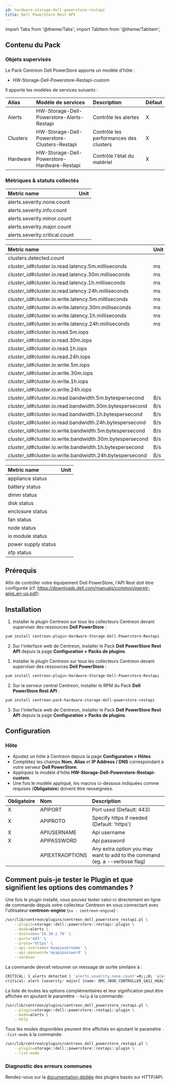 ```yaml
---
id: hardware-storage-dell-powerstore-restapi
title: Dell PowerStore Rest API
---
```

import Tabs from '@theme/Tabs';
import TabItem from '@theme/TabItem';

## Contenu du Pack

### Objets supervisés

Le Pack Centreon Dell PowerStore apporte un modèle d'hôte :
* HW-Storage-Dell-Powerstore-Restapi-custom

Il apporte les modèles de services suivants :

| Alias    | Modèle de services                          | Description                            | Défaut  |
|:---------|:--------------------------------------------|:---------------------------------------|:--------|
| Alerts   | HW-Storage-Dell-Powerstore-Alerts-Restapi   | Contrôle les alertes                   | X       |
| Clusters | HW-Storage-Dell-Powerstore-Clusters-Restapi | Contrôle les performances des clusters | X       |
| Hardware | HW-Storage-Dell-Powerstore-Hardware-Restapi | Contrôle l'état du matériel            | X       |

### Métriques & statuts collectés

<Tabs groupId="sync">
<TabItem value="Alerts" label="Alerts">

| Metric name                    | Unit  |
| :----------------------------- | :---- |
| alerts.severity.none.count     |       |
| alerts.severity.info.count     |       |
| alerts.severity.minor.count    |       |
| alerts.severity.major.count    |       |
| alerts.severity.critical.count |       |

</TabItem>
<TabItem value="Clusters" label="Clusters">

| Metric name                                                | Unit  |
| :--------------------------------------------------------- | :---- |
| clusters.detected.count                                    |       |
| *cluster_id*#cluster.io.read.latency.5m.milliseconds       | ms    |
| *cluster_id*#cluster.io.read.latency.30m.milliseconds      | ms    |
| *cluster_id*#cluster.io.read.latency.1h.milliseconds       | ms    |
| *cluster_id*#cluster.io.read.latency.24h.milliseconds      | ms    |
| *cluster_id*#cluster.io.write.latency.5m.milliseconds      | ms    |
| *cluster_id*#cluster.io.write.latency.30m.milliseconds     | ms    |
| *cluster_id*#cluster.io.write.latency.1h.milliseconds      | ms    |
| *cluster_id*#cluster.io.write.latency.24h.milliseconds     | ms    |
| *cluster_id*#cluster.io.read.5m.iops                       |       |
| *cluster_id*#cluster.io.read.30m.iops                      |       |
| *cluster_id*#cluster.io.read.1h.iops                       |       |
| *cluster_id*#cluster.io.read.24h.iops                      |       |
| *cluster_id*#cluster.io.write.5m.iops                      |       |
| *cluster_id*#cluster.io.write.30m.iops                     |       |
| *cluster_id*#cluster.io.write.1h.iops                      |       |
| *cluster_id*#cluster.io.write.24h.iops                     |       |
| *cluster_id*#cluster.io.read.bandwidth.5m.bytespersecond   | B/s   |
| *cluster_id*#cluster.io.read.bandwidth.30m.bytespersecond  | B/s   |
| *cluster_id*#cluster.io.read.bandwidth.1h.bytespersecond   | B/s   |
| *cluster_id*#cluster.io.read.bandwidth.24h.bytespersecond  | B/s   |
| *cluster_id*#cluster.io.write.bandwidth.5m.bytespersecond  | B/s   |
| *cluster_id*#cluster.io.write.bandwidth.30m.bytespersecond | B/s   |
| *cluster_id*#cluster.io.write.bandwidth.1h.bytespersecond  | B/s   |
| *cluster_id*#cluster.io.write.bandwidth.24h.bytespersecond | B/s   |

</TabItem>
<TabItem value="Hardware" label="Hardware">

| Metric name         | Unit  |
| :------------------ | :---- |
| appliance status    |       |
| battery status      |       |
| dimm status         |       |
| disk status         |       |
| enclosure status    |       |
| fan status          |       |
| node status         |       |
| io module status    |       |
| power supply status |       |
| sfp status          |       |

</TabItem>
</Tabs>

## Prérequis

Afin de contrôler votre équipement Dell PowerStore, l'API Rest doit être configurée (cf: https://downloads.dell.com/manuals/common/pwrstr-apig_en-us.pdf).

## Installation

<Tabs groupId="sync">
<TabItem value="Online License" label="Online License">

1. Installer le plugin Centreon sur tous les collecteurs Centreon devant superviser des ressources **Dell PowerStore** :

```bash
yum install centreon-plugin-Hardware-Storage-Dell-Powerstore-Restapi
```

2. Sur l'interface web de Centreon, installer le Pack **Dell PowerStore Rest API** depuis la page **Configuration > Packs de plugins**.

</TabItem>
<TabItem value="Offline License" label="Offline License">

1. Installer le plugin Centreon sur tous les collecteurs Centreon devant superviser des ressources **Dell PowerStore** :

```bash
yum install centreon-plugin-Hardware-Storage-Dell-Powerstore-Restapi
```

2. Sur le serveur central Centreon, installer le RPM du Pack **Dell PowerStore Rest API** :

```bash
yum install centreon-pack-hardware-storage-dell-powerstore-restapi
```

3. Sur l'interface web de Centreon, installer le Pack **Dell PowerStore Rest API** depuis la page **Configuration > Packs de plugins**.

</TabItem>
</Tabs>

## Configuration

### Hôte

* Ajoutez un hôte à Centreon depuis la page **Configuration > Hôtes**
* Complétez les champs **Nom**, **Alias** et **IP Address / DNS** correspondant à votre serveur **Dell PowerStore**.
* Appliquez le modèle d'hôte **HW-Storage-Dell-Powerstore-Restapi-custom**.
* Une fois le modèle appliqué, les macros ci-dessous indiquées comme requises (**Obligatoire**) doivent être renseignées.

| Obligatoire | Nom             | Description                                                                |
| :---------- | :-------------- | :------------------------------------------------------------------------- |
| X           | APIPORT         | Port used (Default: 443)                                                   |
| X           | APIPROTO        | Specify https if needed (Default: 'https')                                 |
| X           | APIUSERNAME     | Api username                                                               |
| X           | APIPASSWORD     | Api password                                                               |
|             | APIEXTRAOPTIONS | Any extra option you may want to add to the command (eg. a --verbose flag) |

## Comment puis-je tester le Plugin et que signifient les options des commandes ? 

Une fois le plugin installé, vous pouvez tester celui-ci directement en ligne
de commande depuis votre collecteur Centreon en vous connectant avec
l'utilisateur **centreon-engine** (`su - centreon-engine`) :

```bash
/usr/lib/centreon/plugins/centreon_dell_powerstore_restapi.pl \
    --plugin=storage::dell::powerstore::restapi::plugin \
    --mode=alerts \
    --hostname='10.30.2.79' \
    --port='443' \
    --proto='https' \
    --api-username='myapiusername' \
    --api-password='myapipassword' \
    --verbose
```

La commande devrait retourner un message de sortie similaire à :

```bash
CRITICAL: 1 alerts detected | 'alerts.severity.none.count'=0;;;0; 'alerts.severity.info.count'=1;;;0; 'alerts.severity.minor.count'=0;;;0; 'alerts.severity.major.count'=1;;;0; 'alerts.severity.critical.count'=0;;;0; 'alerts.problems.current.count'=1;;;0;
critical: alert [severity: major] [name: XMS_JBOD_CONTROLLER_SAS1_HEALTH_LEVEL_LEVEL_1_CLEAR] [resource: ] 2021-09-08T08:13:14.804936+00:00
```

La liste de toutes les options complémentaires et leur signification peut être
affichée en ajoutant le paramètre `--help` à la commande:

```bash
/usr/lib/centreon/plugins/centreon_dell_powerstore_restapi.pl \
    --plugin=storage::dell::powerstore::restapi::plugin \
    --mode=alerts \
    --help
```

Tous les modes disponibles peuvent être affichés en ajoutant le paramètre 
`--list-mode` à la commande:

```bash
/usr/lib/centreon/plugins/centreon_dell_powerstore_restapi.pl \
    --plugin=storage::dell::powerstore::restapi::plugin \
    --list-mode
```

### Diagnostic des erreurs communes

Rendez-vous sur la [documentation dédiée](../getting-started/how-to-guides/troubleshooting-plugins.md#http-and-api-checks)
des plugins basés sur HTTP/API.
